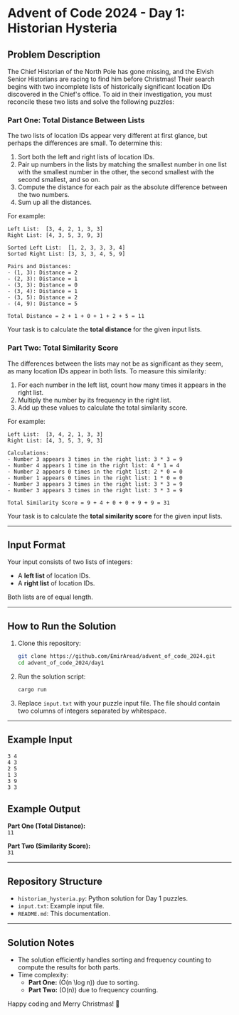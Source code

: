 
# Advent of Code 2024 - Day 1: Historian Hysteria

## Problem Description

The Chief Historian of the North Pole has gone missing, and the Elvish Senior Historians are racing to find him before Christmas! Their search begins with two incomplete lists of historically significant location IDs discovered in the Chief's office. To aid in their investigation, you must reconcile these two lists and solve the following puzzles:

### Part One: Total Distance Between Lists
The two lists of location IDs appear very different at first glance, but perhaps the differences are small. To determine this:

1. Sort both the left and right lists of location IDs.
2. Pair up numbers in the lists by matching the smallest number in one list with the smallest number in the other, the second smallest with the second smallest, and so on.
3. Compute the distance for each pair as the absolute difference between the two numbers.
4. Sum up all the distances.

For example:
```
Left List:  [3, 4, 2, 1, 3, 3]
Right List: [4, 3, 5, 3, 9, 3]

Sorted Left List:  [1, 2, 3, 3, 3, 4]
Sorted Right List: [3, 3, 3, 4, 5, 9]

Pairs and Distances:
- (1, 3): Distance = 2
- (2, 3): Distance = 1
- (3, 3): Distance = 0
- (3, 4): Distance = 1
- (3, 5): Distance = 2
- (4, 9): Distance = 5

Total Distance = 2 + 1 + 0 + 1 + 2 + 5 = 11
```

Your task is to calculate the **total distance** for the given input lists.

### Part Two: Total Similarity Score
The differences between the lists may not be as significant as they seem, as many location IDs appear in both lists. To measure this similarity:

1. For each number in the left list, count how many times it appears in the right list.
2. Multiply the number by its frequency in the right list.
3. Add up these values to calculate the total similarity score.

For example:
```
Left List:  [3, 4, 2, 1, 3, 3]
Right List: [4, 3, 5, 3, 9, 3]

Calculations:
- Number 3 appears 3 times in the right list: 3 * 3 = 9
- Number 4 appears 1 time in the right list: 4 * 1 = 4
- Number 2 appears 0 times in the right list: 2 * 0 = 0
- Number 1 appears 0 times in the right list: 1 * 0 = 0
- Number 3 appears 3 times in the right list: 3 * 3 = 9
- Number 3 appears 3 times in the right list: 3 * 3 = 9

Total Similarity Score = 9 + 4 + 0 + 0 + 9 + 9 = 31
```

Your task is to calculate the **total similarity score** for the given input lists.

---

## Input Format
Your input consists of two lists of integers:
- A **left list** of location IDs.
- A **right list** of location IDs.

Both lists are of equal length.

---

## How to Run the Solution
1. Clone this repository:
   ```bash
   git clone https://github.com/EmirAread/advent_of_code_2024.git
   cd advent_of_code_2024/day1
   ```

2. Run the solution script:
   ```bash
   cargo run
   ```

3. Replace `input.txt` with your puzzle input file. The file should contain two columns of integers separated by whitespace.

---

## Example Input
```
3 4
4 3
2 5
1 3
3 9
3 3
```

## Example Output
**Part One (Total Distance):**  
`11`

**Part Two (Similarity Score):**  
`31`

---

## Repository Structure
- `historian_hysteria.py`: Python solution for Day 1 puzzles.
- `input.txt`: Example input file.
- `README.md`: This documentation.

---

## Solution Notes
- The solution efficiently handles sorting and frequency counting to compute the results for both parts.
- Time complexity:
  - **Part One:** \(O(n \log n)\) due to sorting.
  - **Part Two:** \(O(n)\) due to frequency counting.

Happy coding and Merry Christmas! 🎄
